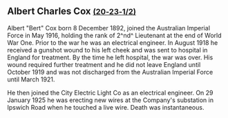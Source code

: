 ## Albert Charles Cox <small>[(20‑23‑1/2)](https://brisbane.discovereverafter.com/profile/31835964 "Go to Memorial Information" )</small>

Albert "Bert" Cox born 8 December 1892, joined the Australian Imperial Force in May 1916, holding the rank of 2^nd^ Lieutenant at the end of World War One. Prior to the war he was an electrical engineer. In August 1918 he received a gunshot wound to his left cheek and was sent to hospital in England for treatment. By the time he left hospital, the war was over. His wound required further treatment and he did not leave England until October 1919 and was not discharged from the Australian Imperial Force until March 1921. 

He then joined the City Electric Light Co as an electrical engineer. On 29 January 1925 he was erecting new wires at the Company's substation in Ipswich Road when he touched a live wire. Death was instantaneous.
